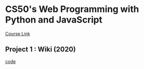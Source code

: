# CS50's Web Programming with Python and JavaScript

[Course Link](https://courses.edx.org/courses/course-v1:HarvardX+CS50W+Web/course/)

## Project 1 : Wiki (2020)

[code](https://github.com/WalberMelo/CS_50_python_javascript/tree/main/project_1_wiki) 


